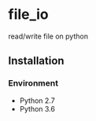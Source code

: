 file_io
===============

read/write file on python


## Installation
### Environment
- Python 2.7  
- Python 3.6
